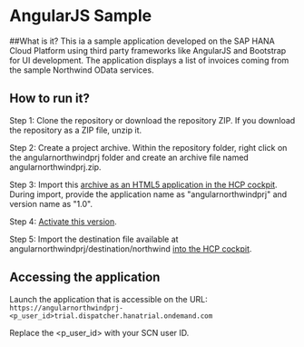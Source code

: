 # AngularJS Sample 

##What is it?
This ia a sample application developed on the SAP HANA Cloud Platform using third party frameworks like AngularJS and Bootstrap for UI development. 
The application displays a list of invoices coming from the sample Northwind OData services.

## How to run it?

Step 1: Clone the repository or download the repository ZIP. If you download the repository as a ZIP file, unzip it. 

Step 2: Create a project archive.
Within the repository folder, right click on the angularnorthwindprj folder and create an archive file named angularnorthwindprj.zip.

Step 3: Import this [archive as an HTML5 application in the HCP cockpit](https://help.hana.ondemand.com/help/frameset.htm?b8d879c30b44455d906bfa4c35b8221d.html). 
During import, provide the application name as "angularnorthwindprj" and version name as "1.0".

Step 4: [Activate this version](https://help.hana.ondemand.com/help/frameset.htm?dfaaf837ca5f4ff8bb25907a342a1416.html).
 
Step 5: Import the destination file available at angularnorthwindprj/destination/northwind [into the HCP cockpit](https://help.hana.ondemand.com/help/frameset.htm?a2550c3fcf2b430f94f99072677bf9ec.html).
 
## Accessing the application
Launch the application that is accessible on the URL: <BR>
`https://angularnorthwindprj-<p_user_id>trial.dispatcher.hanatrial.ondemand.com`

Replace the <p_user_id> with your SCN user ID.






